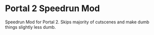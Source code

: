 # Portal 2 Speedrun Mod
Speedrun Mod for Portal 2. Skips majority of cutscenes and make dumb things slightly less dumb.
